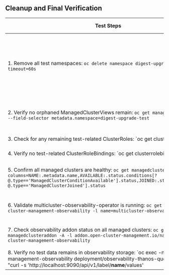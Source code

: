 ## Cleanup and Final Verification

| Test Steps | Expected Results |
|------------|------------------|
| 1. Remove all test namespaces: `oc delete namespace digest-upgrade-test --timeout=60s` | Namespace deleted successfully with confirmation message "namespace 'digest-upgrade-test' deleted" |
| 2. Verify no orphaned ManagedClusterViews remain: `oc get managedclusterview -A --field-selector metadata.namespace=digest-upgrade-test` | No resources found or command returns empty result |
| 3. Check for any remaining test-related ClusterRoles: `oc get clusterrole | grep digest-upgrade` | No test-related ClusterRoles exist |
| 4. Verify no test-related ClusterRoleBindings: `oc get clusterrolebinding | grep digest-upgrade` | No test-related ClusterRoleBindings exist |
| 5. Confirm all managed clusters are healthy: `oc get managedcluster -o custom-columns=NAME:.metadata.name,AVAILABLE:.status.conditions[?@.type=='ManagedClusterConditionAvailable'].status,JOINED:.status.conditions[?@.type=='ManagedClusterJoined'].status` | All managed clusters show Available=True and Joined=True |
| 6. Validate multicluster-observability-operator is running: `oc get pods -n open-cluster-management-observability -l name=multicluster-observability-operator` | Pod is Running with Ready status 1/1 |
| 7. Check observability addon status on all managed clusters: `oc get managedclusteraddon -A -l addon.open-cluster-management.io/namespace=open-cluster-management-observability` | All observability addons show Available=True |
| 8. Verify no test data remains in observability storage: `oc exec -n open-cluster-management-observability deployment/observability-thanos-query -- /bin/sh -c "curl -s 'http://localhost:9090/api/v1/label/__name__/values' | grep -i test"` | No test-related metrics or labels found |

